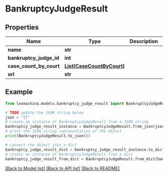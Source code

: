 # BankruptcyJudgeResult


## Properties

Name | Type | Description | Notes
------------ | ------------- | ------------- | -------------
**name** | **str** |  | 
**bankruptcy_judge_id** | **int** |  | 
**case_count_by_court** | [**List[CaseCountByCourt]**](CaseCountByCourt.md) |  | 
**url** | **str** |  | 

## Example

```python
from lexmachina.models.bankruptcy_judge_result import BankruptcyJudgeResult

# TODO update the JSON string below
json = "{}"
# create an instance of BankruptcyJudgeResult from a JSON string
bankruptcy_judge_result_instance = BankruptcyJudgeResult.from_json(json)
# print the JSON string representation of the object
print(BankruptcyJudgeResult.to_json())

# convert the object into a dict
bankruptcy_judge_result_dict = bankruptcy_judge_result_instance.to_dict()
# create an instance of BankruptcyJudgeResult from a dict
bankruptcy_judge_result_from_dict = BankruptcyJudgeResult.from_dict(bankruptcy_judge_result_dict)
```
[[Back to Model list]](../README.md#documentation-for-models) [[Back to API list]](../README.md#documentation-for-api-endpoints) [[Back to README]](../README.md)


